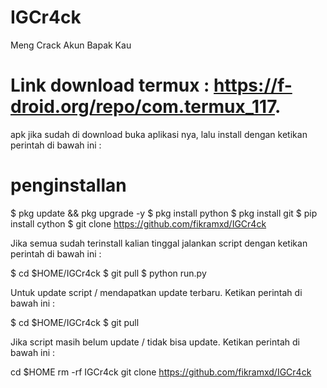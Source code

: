 # IGCr4ck
Meng Crack Akun Bapak Kau

#  Link download termux : https://f-droid.org/repo/com.termux_117.
apk jika sudah di download buka aplikasi nya, lalu install dengan ketikan perintah di bawah ini :

#  penginstallan

$ pkg update && pkg upgrade -y
$ pkg install python 
$ pkg install git
$ pip install cython 
$ git clone https://github.com/fikramxd/IGCr4ck

Jika semua sudah terinstall kalian tinggal jalankan script dengan ketikan perintah di bawah ini :

$ cd $HOME/IGCr4ck
$ git pull
$ python run.py

Untuk update script / mendapatkan update terbaru. Ketikan perintah di bawah ini :

$ cd $HOME/IGCr4ck
$ git pull

Jika script masih belum update / tidak bisa update. Ketikan perintah di bawah ini :

cd $HOME
rm -rf IGCr4ck
git clone https://github.com/fikramxd/IGCr4ck
